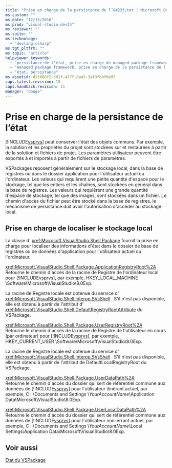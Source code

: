 ```yaml
---
title: "Prise en charge de la persistance de l’&#233;tat | Microsoft Docs"
ms.custom: ""
ms.date: "12/15/2016"
ms.prod: "visual-studio-dev14"
ms.reviewer: ""
ms.suite: ""
ms.technology: 
  - "devlang-csharp"
ms.tgt_pltfrm: ""
ms.topic: "article"
helpviewer_keywords: 
  - "persistance de l’état, prise en charge de managed package framework"
  - "managed package framework, prise en charge de la persistance de l’état"
  - "état, persistance"
ms.assetid: d25866f2-8d1f-477f-8aa5-3af3fbbf6e97
caps.latest.revision: 15
caps.handback.revision: 15
manager: "douge"
---
```

# Prise en charge de la persistance de l’&#233;tat
[!INCLUDE[vsprvs](../code-quality/includes/vsprvs_md.md)] peut conserver l'état des objets communs.  Par exemple, la solution et les propriétés du projet sont stockées sur et restaurées à partir de la solution et fichiers de projet.  Les paramètres utilisateur peuvent être exportés à et importés à partir de fichiers de paramètres.  
  
 VSPackages reposent généralement sur le stockage local, dans la base de registres ou dans le dossier application pour l'utilisateur actuel ou l'ordinateur.  Les valeurs qui requièrent une petite quantité d'espace pour le stockage, tel que les entiers et les chaînes, sont stockées en général dans la base de registres.  Les valeurs qui requièrent une grande quantité d'espace de stockage, tel que des images, sont stockées dans un fichier.  Le chemin d'accès du fichier peut être stocké dans la base de registres.  le mécanisme de persistance doit avoir l'autorisation d'accéder au stockage local.  
  
## Prise en charge de localiser le stockage local  
 La classe d' <xref:Microsoft.VisualStudio.Shell.Package> fournit la prise en charge pour localiser des informations d'état dans le dossier de base de registres ou de données d'application pour l'utilisateur actuel ou l'ordinateur.  
  
 <xref:Microsoft.VisualStudio.Shell.Package.ApplicationRegistryRoot%2A>  
 Retourne le chemin d'accès de la racine de Registre de l'ordinateur local pour [!INCLUDE[vsprvs](../code-quality/includes/vsprvs_md.md)], par exemple, HKEY\_LOCAL\_MACHINE \\Software\\Microsoft\\VisualStudio\\8.0Exp.  
  
 La racine de Registre locale est obtenue du service d' <xref:Microsoft.VisualStudio.Shell.Interop.SVsShell> .  S'il n'est pas disponible, elle est obtenu à partir de l'attribut d' <xref:Microsoft.VisualStudio.Shell.DefaultRegistryRootAttribute> du VSPackage.  
  
 <xref:Microsoft.VisualStudio.Shell.Package.UserRegistryRoot%2A>  
 Retourne le chemin d'accès de la racine de Registre de l'utilisateur en cours \(par ordinateur\) pour [!INCLUDE[vsprvs](../code-quality/includes/vsprvs_md.md)], par exemple, HKEY\_CURRENT\_USER \\Software\\Microsoft\\VisualStudio\\8.0Exp.  
  
 La racine de Registre locale est obtenue du service d' <xref:Microsoft.VisualStudio.Shell.Interop.SVsShell> .  S'il n'est pas disponible, elle est obtenu à partir de l'attribut de DefaultLocalRegistryRoot du VSPackage.  
  
 <xref:Microsoft.VisualStudio.Shell.Package.UserDataPath%2A>  
 Retourne le chemin d'accès du dossier qui sert de référentiel commune aux données de [!INCLUDE[vsprvs](../code-quality/includes/vsprvs_md.md)] pour l'utilisateur itinérant actuel, par exemple, C : \\Documents and Settings \\*YourAccountName*\\Application Data\\Microsoft\\VisualStudio\\8.0Exp.  
  
 <xref:Microsoft.VisualStudio.Shell.Package.UserLocalDataPath%2A>  
 Retourne le chemin d'accès du dossier qui sert de référentiel commune aux données de [!INCLUDE[vsprvs](../code-quality/includes/vsprvs_md.md)] pour l'utilisateur non\-errant actuel, par exemple, C : \\Documents and Settings \\*YourAccountName*\\Local Settings\\Application Data\\Microsoft\\VisualStudio\\8.0Exp.  
  
## Voir aussi  
 [État du VSPackage](/visual-cpp/misc/vspackage-state)